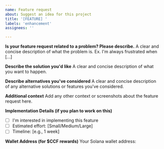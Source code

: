```yaml
---
name: Feature request
about: Suggest an idea for this project
title: '[FEATURE] '
labels: 'enhancement'
assignees: ''

---
```


**Is your feature request related to a problem? Please describe.**
A clear and concise description of what the problem is. Ex. I'm always frustrated when [...]

**Describe the solution you'd like**
A clear and concise description of what you want to happen.

**Describe alternatives you've considered**
A clear and concise description of any alternative solutions or features you've considered.

**Additional context**
Add any other context or screenshots about the feature request here.

**Implementation Details (if you plan to work on this)**
- [ ] I'm interested in implementing this feature
- [ ] Estimated effort: [Small/Medium/Large]
- [ ] Timeline: [e.g., 1 week]

**Wallet Address (for $CCF rewards)**
Your Solana wallet address: 
